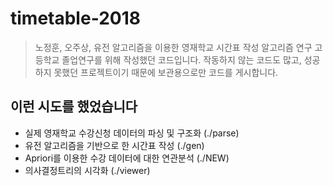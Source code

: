 # timetable-2018
> 노정훈, 오주상, 유전 알고리즘을 이용한 영재학교 시간표 작성 알고리즘 연구
고등학교 졸업연구를 위해 작성했던 코드입니다. 작동하지 않는 코드도 많고, 성공하지 못했던 프로젝트이기 때문에 보관용으로만 코드를 게시합니다.

## 이런 시도를 했었습니다
- 실제 영재학교 수강신청 데이터의 파싱 및 구조화 (./parse)
- 유전 알고리즘을 기반으로 한 시간표 작성 (./gen)
- Apriori를 이용한 수강 데이터에 대한 연관분석 (./NEW)
- 의사결정트리의 시각화 (./viewer)